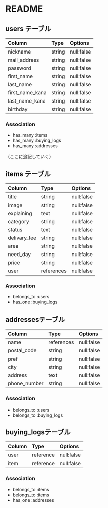 # README


## users テーブル
|Column         |Type   |Options    |
|:--------------|:------|:----------|
|nickname       |string |null:false |
|mail_address   |string |null:false |
|password       |string |null:false |
|first_name     |string |null:false |
|last_name      |string |null:false |
|first_name_kana|string |null:false |
|last_name_kana |string |null:false |
|birthday       |string |null:false |

### Association
- has_many :items
- has_many :buying_logs
- has_many :addresses

（ここに追記していく）
## items テーブル
|Column         |Type       |Options    |
|:--------------|:----------|:----------|
|title          |string     |null:false |
|image          |string     |null:false |
|explaining     |text       |null:false |
|category       |string     |null:false |
|status         |text       |null:false |
|delivary_fee   |string     |null:false |
|area           |string     |null:false |
|need_day       |string     |null:false |
|price          |string     |null:false |
|user           |references |null:false |

### Association
- belongs_to :users
- has_one :buying_logs

## addressesテーブル
|Column         |Type       |Options    |
|:--------------|:----------|:----------
|name           |references |null:false |
|postal_code    |string     |null:false |
|pref           |string     |null:false |
|city           |string     |null:false |
|address        |text       |null:false |
|phone_number   |string     |null:false |

### Association
- belongs_to :users
- belongs_to :buying_logs


## buying_logsテーブル
|Column         |Type       |Options    |
|:--------------|:----------|:----------|
|user           |reference  |null:false |
|item           |reference  |null:false |

### Association
- belongs_to :items
- belongs_to :items
- has_one :addresses
